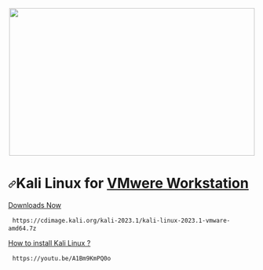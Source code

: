 <div align='center'><a href='https://www.kali.org/''><img width='500' height='300' src='https://www.bleepstatic.com/content/hl-images/2023/03/13/kali-moto.jpg'/></a> </div>

<h1 tabindex="-1" dir="auto"><a id="user-content-yarn-and-nodejs-for-github-actions" class="anchor" aria-hidden="true" href="#yarn-and-nodejs-for-github-actions"><svg class="octicon octicon-link" viewBox="0 0 16 16" version="1.1" width="16" height="16" aria-hidden="true"><path d="m7.775 3.275 1.25-1.25a3.5 3.5 0 1 1 4.95 4.95l-2.5 2.5a3.5 3.5 0 0 1-4.95 0 .751.751 0 0 1 .018-1.042.751.751 0 0 1 1.042-.018 1.998 1.998 0 0 0 2.83 0l2.5-2.5a2.002 2.002 0 0 0-2.83-2.83l-1.25 1.25a.751.751 0 0 1-1.042-.018.751.751 0 0 1-.018-1.042Zm-4.69 9.64a1.998 1.998 0 0 0 2.83 0l1.25-1.25a.751.751 0 0 1 1.042.018.751.751 0 0 1 .018 1.042l-1.25 1.25a3.5 3.5 0 1 1-4.95-4.95l2.5-2.5a3.5 3.5 0 0 1 4.95 0 .751.751 0 0 1-.018 1.042.751.751 0 0 1-1.042.018 1.998 1.998 0 0 0-2.83 0l-2.5 2.5a1.998 1.998 0 0 0 0 2.83Z"></path></svg></a>Kali Linux for <a target="_blank" href='https://github.com/RajusHacking/VMwere-Workstation-17-pro'>VMwere Workstation</a></h1>
  
  <a href='https://cdimage.kali.org/kali-2023.1/kali-linux-2023.1-vmware-amd64.7z' dir="auto">Downloads Now</a>
  <p class="highlight highlight-source-shell notranslate position-relative overflow-auto" dir="auto">
    <pre> <code>https://cdimage.kali.org/kali-2023.1/kali-linux-2023.1-vmware-amd64.7z</code> </pre></p>
    
  <a href="https://youtu.be/A1Bm9KmPQ0o"> How to install Kali Linux ? </a>
  <div class="highlight highlight-source-shell notranslate position-relative overflow-auto" dir="auto">
    <pre> <code>https://youtu.be/A1Bm9KmPQ0o</code> </pre></div>

